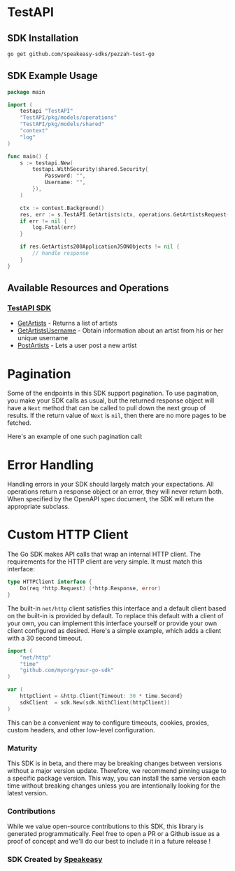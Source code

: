 # TestAPI

<!-- Start SDK Installation -->
## SDK Installation

```bash
go get github.com/speakeasy-sdks/pezzah-test-go
```
<!-- End SDK Installation -->

## SDK Example Usage
<!-- Start SDK Example Usage -->
```go
package main

import (
	testapi "TestAPI"
	"TestAPI/pkg/models/operations"
	"TestAPI/pkg/models/shared"
	"context"
	"log"
)

func main() {
	s := testapi.New(
		testapi.WithSecurity(shared.Security{
			Password: "",
			Username: "",
		}),
	)

	ctx := context.Background()
	res, err := s.TestAPI.GetArtists(ctx, operations.GetArtistsRequest{})
	if err != nil {
		log.Fatal(err)
	}

	if res.GetArtists200ApplicationJSONObjects != nil {
		// handle response
	}
}

```
<!-- End SDK Example Usage -->

<!-- Start SDK Available Operations -->
## Available Resources and Operations

### [TestAPI SDK](docs/sdks/testapi/README.md)

* [GetArtists](docs/sdks/testapi/README.md#getartists) - Returns a list of artists
* [GetArtistsUsername](docs/sdks/testapi/README.md#getartistsusername) - Obtain information about an artist from his or her unique username
* [PostArtists](docs/sdks/testapi/README.md#postartists) - Lets a user post a new artist
<!-- End SDK Available Operations -->



<!-- Start Dev Containers -->

<!-- End Dev Containers -->



<!-- Start Pagination -->
# Pagination

Some of the endpoints in this SDK support pagination. To use pagination, you make your SDK calls as usual, but the
returned response object will have a `Next` method that can be called to pull down the next group of results. If the
return value of `Next` is `nil`, then there are no more pages to be fetched.

Here's an example of one such pagination call:
<!-- End Pagination -->



<!-- Start Go Types -->

<!-- End Go Types -->



<!-- Start Error Handling -->
# Error Handling

Handling errors in your SDK should largely match your expectations.  All operations return a response object or an error, they will never return both.  When specified by the OpenAPI spec document, the SDK will return the appropriate subclass.


<!-- End Error Handling -->



<!-- Start Custom HTTP Client -->
# Custom HTTP Client

The Go SDK makes API calls that wrap an internal HTTP client. The requirements for the HTTP client are very simple. It must match this interface:

```go
type HTTPClient interface {
	Do(req *http.Request) (*http.Response, error)
}
```

The built-in `net/http` client satisfies this interface and a default client based on the built-in is provided by default. To replace this default with a client of your own, you can implement this interface yourself or provide your own client configured as desired. Here's a simple example, which adds a client with a 30 second timeout.

```go
import (
	"net/http"
	"time"
	"github.com/myorg/your-go-sdk"
)

var (
	httpClient = &http.Client{Timeout: 30 * time.Second}
	sdkClient  = sdk.New(sdk.WithClient(httpClient))
)
```

This can be a convenient way to configure timeouts, cookies, proxies, custom headers, and other low-level configuration.
<!-- End Custom HTTP Client -->

<!-- Placeholder for Future Speakeasy SDK Sections -->



### Maturity

This SDK is in beta, and there may be breaking changes between versions without a major version update. Therefore, we recommend pinning usage
to a specific package version. This way, you can install the same version each time without breaking changes unless you are intentionally
looking for the latest version.

### Contributions

While we value open-source contributions to this SDK, this library is generated programmatically.
Feel free to open a PR or a Github issue as a proof of concept and we'll do our best to include it in a future release !

### SDK Created by [Speakeasy](https://docs.speakeasyapi.dev/docs/using-speakeasy/client-sdks)
